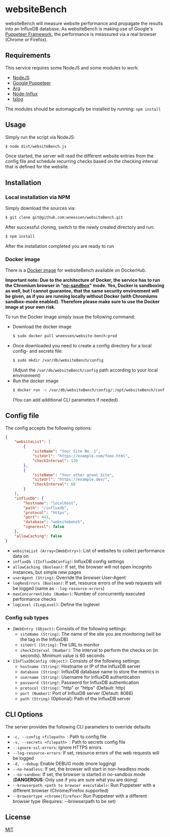 # websiteBench
websiteBench will measure website performance and propagate the results into an InfluxDB database. As websiteBench is making use of Google's [Puppeteer Framework](https://pptr.dev/), the performance is meassured via a real browser (Chrome or Firefox).

## Requirements
This service requires some NodeJS and some modules to work:
- [NodeJS](https://nodejs.org/en/)
- [Google Puppeteer](https://pptr.dev/)
- [Arg](https://www.npmjs.com/package/arg)
- [Node-Influx](https://node-influx.github.io/)
- [tslog](https://tslog.js.org/)

The modules should be automagically be installed by running: ```npm install```

## Usage
Simply run the script via NodeJS:
```sh
$ node dist/websiteBench.js
```

Once started, the server will read the different website entries from the config file and schedule recurring checks based on the checking interval that is defined for the website.

## Installation

### Local installation via NPM
Simply download the sources via:
```sh
$ git clone git@github.com:wneessen/websiteBench.git
```
After successful cloning, switch to the newly created directory and run:
```sh
$ npm install
```
After the installation completed you are ready to run

### Docker image
There is a [Docker image](https://hub.docker.com/r/wneessen/website-bench) for websiteBench available on DockerHub.

**Important note: Due to the architecture of Docker, the service has to run the Chromium browser in "[no-sandbox](https://chromium.googlesource.com/chromium/src/+/master/docs/design/sandbox.md)" mode. Yes, Docker is sandboxing as well, but I cannot guarantee, that the same security environment will be given, as if you are running locally without Docker (with Chromiums sandbox-mode enabled). Therefore please make sure to use the Docker image at your own risk.**

To run the Docker image simply issue the following command:
- Download the docker image
  ```sh
  $ sudo docker pull wneessen/website-bench:prod
  ```
- Once downloaded you need to create a config directory for a local config- and secrets file:
  ```sh
  $ sudo mkdir /var/db/websiteBench/config
  ```
  (Adjust the ```/var/db/websiteBench/config``` path according to your local environment)
- Run the docker image
  ```sh
  $ docker run -v /var/db/websiteBench/config/:/opt/websiteBench/conf/ website-bench:prod -c conf/yourconfig.conf
  ```
  (You can add additional CLI parameters if needed)

## Config file
The config accepts the following options:
```json
{
    "websiteList": [
        {
            "siteName": "Your Site No. 1",
            "siteUrl": "https://example.com/fooo.html",
            "checkInterval": 130
        },
        {
            "siteName": "Your other great Site",
            "siteUrl": "https://example.dev/",
            "checkInterval": 60
        }
    ],
    "influxDb": {
        "hostname": "localhost",
        "path": "/influxdb",
        "protocol": "https",
        "port": 443,
        "database": "websitebench",
        "ignoressl": false
    },
    "allowCaching": false
}
```
- ```websiteList (Array<IWebEntry>)```: List of websites to collect performance data on
- ```influxDb (IInfluxDbConfig)```: InfluxDB config settings
- ```allowCaching (Boolean)```: If set, the browser will not open Incognito instances, but simple new pages
- ```userAgent (String)```: Override the browser User-Agent
- ```logResErrors (Boolean)```: If set, resource errors of the web requests will be logged (same as ```--log-resource-errors```)
- ```maxConcurrentJobs (Number)```: Number of concurrently executed performance checks
- ```logLevel (ILogLevel)```: Define the loglevel

### Config sub types
- ```IWebEntry (Object)```: Consists of the following settings:
  -  ```siteName (String)```: The name of the site you are monitoring (will be the tag in the InfluxDB)
  -  ```siteUrl (String)```: The URL to monitor
  -  ```checkInterval (Number)```: The interval to perform the checks on (in seconds). Minimum value is 60 seconds.
- ```IInfluxDbConfig (Object)```: Consists of the following settings:
  -  ```hostname (String)```: Hostname or IP of the InfluxDB server
  -  ```database (String)```: InfluxDB database name to store the metrics in
  -  ```username (String)```: Username for InfluxDB authentication
  -  ```password (String)```: Password for InfluxDB authentication
  -  ```protocol (String)```: "http" or "https" (Default: http)
  -  ```port (Number)```: Port of InfluxDB server (Default: 8086)
  -  ```path (String)``` (Optional): Path of the InfluxDB server

## CLI Options
The server provides the following CLI parameters to override defaults

- ```-c, --config <filepath> ```: Path to config file
- ```-s, --secrets <filepath> ```: Path to secrets config file
- ```--ignore-ssl-errors```: Ignore HTTPS errors
- ```--log-resource-errors```: If set, resource errors of the web requests will be logged
- ```-d, --debug```: Enable DEBUG mode (more logging)
- ```--no-headless```: If set, the browser will start in non-headless mode
- ```--no-sandbox```: If set, the browser is started in no-sandbox mode (**DANGEROUS**: Only use if you are sure what you are doing)
- ```--browserpath <path to browser executabel>```: Run Puppeteer with a different browser (Chrome/Firefox supported)
- ```--browsertype <chrome|firefox>```: Run Puppeteer with a different browser type (Requires: --browserpath to be set)

## License
[MIT](./LICENSE)